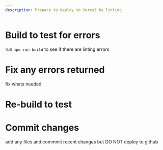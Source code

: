 ```yaml
---
description: Prepare to deploy to Vercel by linting
---
```


# Build to test for errors

run `npm run build` to see if there are linting errors

# Fix any errors returned

fix whats needed

# Re-build to test

# Commit changes
add any files and commmit recent changes but DO NOT deploy to github
